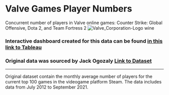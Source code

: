 # Valve Games Player Numbers
Concurrent number of players in Valve online games: Counter Strike: Global Offensive, Dota 2, and Team Fortress 2
![Valve_Corporation-Logo wine](https://github.com/dylanhjiang/Valve-Games-Player-Numbers/assets/137730071/576b9f30-29c4-491f-b823-aa5fce6267ec)


### Interactive dashboard created for this data can be found [in this link to Tableau](https://public.tableau.com/app/profile/dylan.jiang/viz/ValveGamesPlayerNumbers/Dashboard1)
### Original data was sourced by Jack Ogozaly [Link to Dataset](https://www.kaggle.com/datasets/jackogozaly/steam-player-data)
__________________________________________________________________________________________________________________________________

Original dataset contain the monthly average number of players for the current top 100 games in the videogame platform Steam. 
The data includes data from July 2012 to September 2021.


